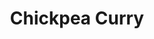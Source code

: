 ---
title: Chickpea Curry
metadata:
  course: Main
  servings: '4'
  title: Chickpea Curry
  source: https://yupitsvegan.com/easy-coconut-chickpea-curry/
ingredients:
- name: ginger
  amount: 1 inch
- name: salt
  amount: 0.25 tsp
- name: lime
  amount: '1'
- name: black pepper
  amount: 0.25 tsp
- name: garam masala
  amount: 1 tbsp
- name: garlic
  amount: 3 cloves
- name: coconut milk
  amount: 400 g
- name: coconut oil
  amount: 1 tbsp
- name: cayenne pepper
  amount: 0.25 tsp
- name: chickpeas
  amount: 240g
- name: red onion
  amount: 1 large
- name: chopped tomatoes
  amount: 400 g
- name: ground tumeric
  amount: 0.25 tsp
cookware:
- name: frying pan
steps:
- description: Slice the red onion.
- description: Add coconut oil to a frying pan on high heat and add the sliced red
    onion. Cook until it's softened.
- description: Grate the garlic and ginger and stir into the pan for 30 seconds. Then
    add the spices and stir for another 30 seconds; garam masala, ground tumeric,
    black pepper, cayenne pepper and salt.
- description: Now add the chopped tomatoes and stir for another 4 minutes.
- description: Add the coconut milk and chickpeas, bring the mixture to a boil and
    then reduce the heat and simmer for 10 minutes.
- description: Just before you take it off the heat, stir in the juice of a lime and
    then serve. Serve on its own or with rice.

---